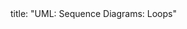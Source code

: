 <frontmatter>
title: "UML: Sequence Diagrams: Loops"
</frontmatter>

<include src="unit-inPage-asFlat.md" boilerplate />
